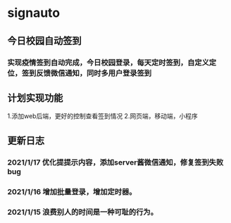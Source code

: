 # signauto

## 今日校园自动签到
### 实现疫情签到自动完成，今日校园登录，每天定时签到，自定义定位，签到反馈微信通知，同时多用户登录签到
## 计划实现功能
1.添加web后端，更好的控制查看签到情况
2.网页端，移动端，小程序

## 更新日志
### 2021/1/17 优化提提示内容，添加server酱微信通知，修复签到失败bug
### 2021/1/16 增加批量登录，增加定时器。
### 2021/1/15 浪费别人的时间是一种可耻的行为。